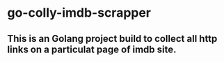 # go-colly-imdb-scrapper
## This is an Golang project build to collect all http links on a particulat page of imdb site.

